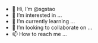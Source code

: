 - 👋 Hi, I’m @sgstao
- 👀 I’m interested in ...
- 🌱 I’m currently learning ...
- 💞️ I’m looking to collaborate on ...
- 📫 How to reach me ...

<!---
sgstao/sgstao is a ✨ special ✨ repository because its `README.md` (this file) appears on your GitHub profile.
You can click the Preview link to take a look at your changes.
--->
